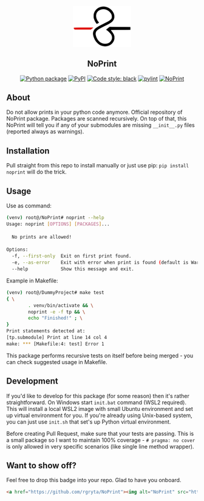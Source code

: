 <p align="center"><a href="https://rgryta.github.io/project/noprint"><img src="https://raw.githubusercontent.com/rgryta/NoPrint/main/docs/logo.png"  width="30%" height="40%"></a></p>
<h2 align="center">NoPrint</h2>
<p align="center">
<a href="https://github.com/rgryta/NoPrint/actions/workflows/main.yml"><img alt="Python package" src="https://github.com/rgryta/NoPrint/actions/workflows/main.yml/badge.svg?branch=main"></a>
<a href="https://pypi.org/project/noprint/"><img alt="PyPI" src="https://img.shields.io/pypi/v/noprint"></a>
<a href="https://github.com/psf/black"><img alt="Code style: black" src="https://img.shields.io/badge/code%20style-black-000000.svg"></a>
<a href="https://github.com/PyCQA/pylint"><img alt="pylint" src="https://img.shields.io/badge/linting-pylint-yellowgreen"></a>
<a href="https://github.com/rgryta/NoPrint"><img alt="NoPrint" src="https://img.shields.io/badge/NoPrint-enabled-blueviolet"></a>
</p>

## About

Do not allow prints in your python code anymore. Official repository of NoPrint package. Packages are scanned recursively. On top of that, this NoPrint will tell you if any of your submodules are missing `__init__.py` files (reported always as warnings).

## Installation

Pull straight from this repo to install manually or just use pip: `pip install noprint` will do the trick.

## Usage

Use as command:
```bash
(venv) root@/NoPrint# noprint --help
Usage: noprint [OPTIONS] [PACKAGES]...

  No prints are allowed!

Options:
  -f, --first-only  Exit on first print found.
  -e, --as-error    Exit with error when print is found (default is Warning).
  --help            Show this message and exit.
```

Example in Makefile:
```bash
(venv) root@/DummyProject# make test
{ \
        . venv/bin/activate && \
        noprint -e -f tp && \
        echo "Finished!" ; \
}
Print statements detected at:
[tp.submodule] Print at line 14 col 4
make: *** [Makefile:4: test] Error 1
```

This package performs recursive tests on itself before being merged - you can check suggested usage in Makefile. 

## Development

If you'd like to develop for this package (for some reason) then it's rather straightforward. On Windows start `init.bat` command (WSL2 required). This will install a local WSL2 image with small Ubuntu environment and set up virtual environment for you. If you're already using Unix-based system, you can just use `init.sh` that set's up Python virtual environment.

Before creating Pull Request, make sure that your tests are passing. This is a small package so I want to maintain 100% coverage - `# pragma: no cover` is only allowed in very specific scenarios (like single line method wrapper).

## Want to show off?

Feel free to drop this badge into your repo. Glad to have you onboard.

```md
<a href="https://github.com/rgryta/NoPrint"><img alt="NoPrint" src="https://img.shields.io/badge/NoPrint-enabled-blueviolet"></a>
```

